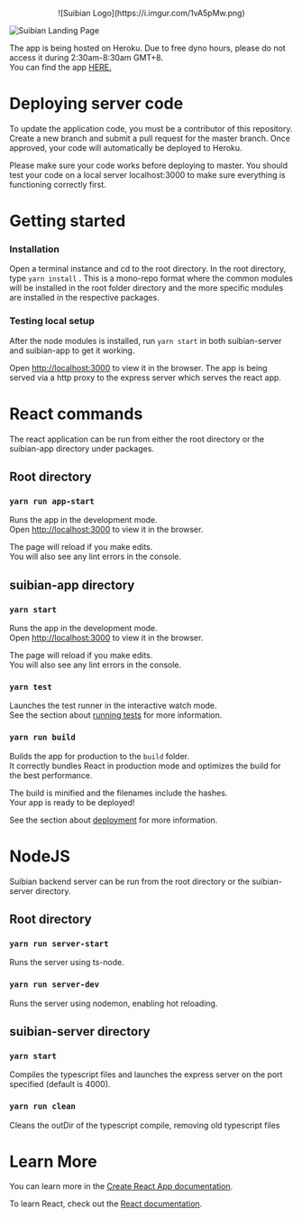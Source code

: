 <p style="text-align: center;">![Suibian Logo](https://i.imgur.com/1vA5pMw.png)<p>

![Suibian Landing Page](https://i.imgur.com/7A0o0Ti.png)

The app is being hosted on Heroku. Due to free dyno hours, please do not access it during 2:30am-8:30am GMT+8.<br />
You can find the app [HERE.](https://suibian-database.herokuapp.com/)

# Deploying server code

To update the application code, you must be a contributor of this repository. Create a new branch and submit a pull request for the master branch. Once approved, your code will automatically be deployed to Heroku.

Please make sure your code works before deploying to master. You should test your code on a local server localhost:3000 to make sure everything is functioning correctly first.

# Getting started

### Installation

Open a terminal instance and cd to the root directory. In the root directory, type `yarn install` . This is a mono-repo format where the common modules will be installed in the root folder directory and the more specific modules are installed in the respective packages.

### Testing local setup

After the node modules is installed, run `yarn start` in both suibian-server and suibian-app to get it working.

Open [http://localhost:3000](http://localhost:3000) to view it in the browser.
The app is being served via a http proxy to the express server which serves the react app.

# React commands

The react application can be run from either the root directory or the suibian-app directory under packages.

## Root directory

### `yarn run app-start`

Runs the app in the development mode.<br />
Open [http://localhost:3000](http://localhost:3000) to view it in the browser.

The page will reload if you make edits.<br />
You will also see any lint errors in the console.

## suibian-app directory

### `yarn start`

Runs the app in the development mode.<br />
Open [http://localhost:3000](http://localhost:3000) to view it in the browser.

The page will reload if you make edits.<br />
You will also see any lint errors in the console.

### `yarn test`

Launches the test runner in the interactive watch mode.<br />
See the section about [running tests](https://facebook.github.io/create-react-app/docs/running-tests) for more information.

### `yarn run build`

Builds the app for production to the `build` folder.<br />
It correctly bundles React in production mode and optimizes the build for the best performance.

The build is minified and the filenames include the hashes.<br />
Your app is ready to be deployed!

See the section about [deployment](https://facebook.github.io/create-react-app/docs/deployment) for more information.

# NodeJS

Suibian backend server can be run from the root directory or the suibian-server directory.

## Root directory

### `yarn run server-start`

Runs the server using ts-node.

### `yarn run server-dev`

Runs the server using nodemon, enabling hot reloading.

## suibian-server directory

### `yarn start`

Compiles the typescript files and launches the express server on the port specified (default is 4000).

### `yarn run clean`

Cleans the outDir of the typescript compile, removing old typescript files

# Learn More

You can learn more in the [Create React App documentation](https://facebook.github.io/create-react-app/docs/getting-started).

To learn React, check out the [React documentation](https://reactjs.org/).
